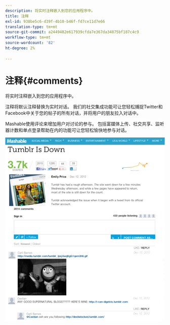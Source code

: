 ```yaml
---
description: 将实时注释嵌入到您的应用程序中。
title: 注释
exl-id: 938be5c6-d39f-4b10-b46f-fd7ce11d7e66
translation-type: tm+mt
source-git-commit: a2449482e617939cfda7e367da34875bf187c4c9
workflow-type: tm+mt
source-wordcount: '82'
ht-degree: 2%

---
```


# 注释{#comments}

将实时注释嵌入到您的应用程序中。

注释将默认注释替换为实时对话。 我们的社交集成功能可让您轻松捕捉Twitter和Facebook中关于您的帖子的所有对话，并将用户的朋友拉入对话中。

Mashable使用评论来增加用户对讨论的参与。 包括富媒体上传、社交共享、监听器计数和单点登录帮助在内的功能可让您轻松愉快地参与对话。

![](assets/CommentsMashable.png)

<!-- 

c_comments_app.dita

 -->
